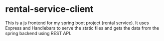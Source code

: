 # rental-service-client

This is a js frontend for my spring boot project (rental service).
It uses Express and Handlebars to serve the static files and gets the data from the spring backend using REST API.
